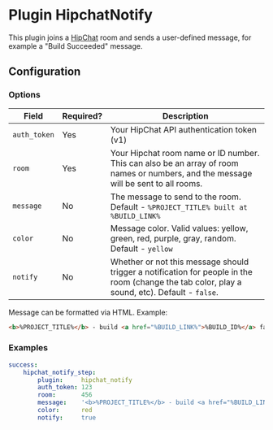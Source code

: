 Plugin HipchatNotify
====================

This plugin joins a [HipChat](https://www.hipchat.com/) room and sends a user-defined message, for example a 
"Build Succeeded" message.

Configuration
-------------

### Options

| Field | Required? | Description |
|-------|-----------|-------------|
| `auth_token` | Yes | Your HipChat API authentication token (v1) |
| `room`       | Yes | Your Hipchat room name or ID number. This can also be an array of room names or numbers, and the message will be sent to all rooms. |
| `message`    | No  | The message to send to the room. Default - `%PROJECT_TITLE% built at %BUILD_LINK%` |
| `color`      | No  | Message color. Valid values: yellow, green, red, purple, gray, random. Default - `yellow`|
| `notify`     | No  | Whether or not this message should trigger a notification for people in the room (change the tab color, play a sound, etc). Default - `false`. |

Message can be formatted via HTML. Example:
```html
<b>%PROJECT_TITLE%</b> - build <a href="%BUILD_LINK%">%BUILD_ID%</a> failed!
```

### Examples

```yml
success:
    hipchat_notify_step:
        plugin:     hipchat_notify
        auth_token: 123
        room:       456
        message:    '<b>%PROJECT_TITLE%</b> - build <a href="%BUILD_LINK%">%BUILD_ID%</a> failed!'
        color:      red
        notify:     true
```
